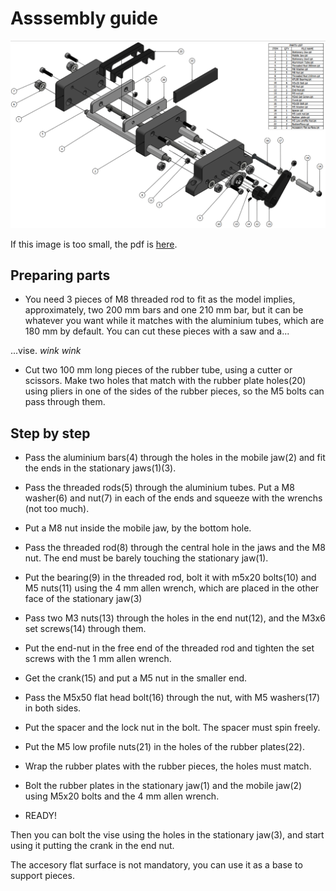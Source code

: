 # Asssembly guide

<img src="/img/imgdspc.png" width="800">

If this image is too small, the pdf is [here](/parts/drawing.pdf).

## Preparing parts

- You need 3 pieces of M8 threaded rod to fit as the model implies, approximately, two 200 mm bars and one 210 mm bar, but it can be whatever you want while it matches with the aluminium tubes, which are 180 mm by default. You can cut these pieces with a saw and a... 

...vise. *wink wink*

- Cut two 100 mm long pieces of the rubber tube, using a cutter or scissors. Make two holes that match with the rubber plate holes(20) using pliers in one of the sides of the rubber pieces, so the M5 bolts can pass through them.

## Step by step

- Pass the aluminium bars(4) through the holes in the mobile jaw(2) and fit the ends in the stationary jaws(1)(3).
- Pass the threaded rods(5) through the aluminium tubes. Put a M8 washer(6) and nut(7) in each of the ends and squeeze with the wrenchs (not too much).
- Put a M8 nut inside the mobile jaw, by the bottom hole.
- Pass the threaded rod(8) through the central hole in the jaws and the M8 nut. The end must be barely touching the stationary jaw(1).
- Put the bearing(9) in the threaded rod, bolt it with m5x20 bolts(10) and M5 nuts(11) using the 4 mm allen wrench, which are placed in the other face of the stationary jaw(3)
- Pass two M3 nuts(13) through the holes in the end nut(12), and the M3x6 set screws(14) through them.
- Put the end-nut in the free end of the threaded rod and tighten the set screws with the 1 mm allen wrench.
- Get the crank(15) and put a M5 nut in the smaller end.
- Pass the M5x50 flat head bolt(16) through the nut, with M5 washers(17) in both sides.
- Put the spacer and the lock nut in the bolt. The spacer must spin freely.
- Put the M5 low profile nuts(21) in the holes of the rubber plates(22).
- Wrap the rubber plates with the rubber pieces, the holes must match.
- Bolt the rubber plates in the stationary jaw(1) and the mobile jaw(2) using M5x20 bolts and the 4 mm allen wrench.

- READY!

Then you can bolt the vise using the holes in the stationary jaw(3), and start using it putting the crank in the end nut.

The accesory flat surface is not mandatory, you can use it as a base to support pieces.

